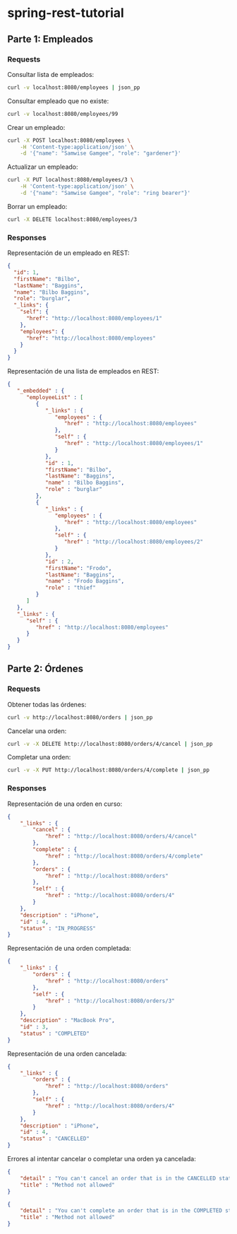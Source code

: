 # spring-rest-tutorial

## Parte 1: Empleados

### Requests

Consultar lista de empleados:
```bash
curl -v localhost:8080/employees | json_pp
```

Consultar empleado que no existe:

```bash
curl -v localhost:8080/employees/99
```

Crear un empleado:

```bash
curl -X POST localhost:8080/employees \
    -H 'Content-type:application/json' \
    -d '{"name": "Samwise Gamgee", "role": "gardener"}'
```

Actualizar un empleado:

```bash
curl -X PUT localhost:8080/employees/3 \
    -H 'Content-type:application/json' \
    -d '{"name": "Samwise Gamgee", "role": "ring bearer"}'
```

Borrar un empleado:

```bash
curl -X DELETE localhost:8080/employees/3
```

### Responses

Representación de un empleado en REST:

```json
{
  "id": 1,
  "firstName": "Bilbo",
  "lastName": "Baggins", 
  "name": "Bilbo Baggins",
  "role": "burglar",
  "_links": {
    "self": {
      "href": "http://localhost:8080/employees/1"
    },
    "employees": {
      "href": "http://localhost:8080/employees"
    }
  }
}
```

Representación de una lista de empleados en REST:

```json
{
   "_embedded" : {
      "employeeList" : [
         {
            "_links" : {
               "employees" : {
                  "href" : "http://localhost:8080/employees"
               },
               "self" : {
                  "href" : "http://localhost:8080/employees/1"
               }
            },
            "id" : 1,
            "firstName": "Bilbo",
            "lastName": "Baggins",
            "name" : "Bilbo Baggins",
            "role" : "burglar"
         },
         {
            "_links" : {
               "employees" : {
                  "href" : "http://localhost:8080/employees"
               },
               "self" : {
                  "href" : "http://localhost:8080/employees/2"
               }
            },
            "id" : 2,
            "firstName": "Frodo",
            "lastName": "Baggins",
            "name" : "Frodo Baggins",
            "role" : "thief"
         }
      ]
   },
   "_links" : {
      "self" : {
         "href" : "http://localhost:8080/employees"
      }
   }
}
```

## Parte 2: Órdenes

### Requests

Obtener todas las órdenes:

```bash
curl -v http://localhost:8080/orders | json_pp
```

Cancelar una orden:
```bash
curl -v -X DELETE http://localhost:8080/orders/4/cancel | json_pp
```

Completar una orden:

```bash
curl -v -X PUT http://localhost:8080/orders/4/complete | json_pp
```

### Responses

Representación de una orden en curso:
```json
{
    "_links" : {
        "cancel" : {
            "href" : "http://localhost:8080/orders/4/cancel"
        },
        "complete" : {
            "href" : "http://localhost:8080/orders/4/complete"
        },
        "orders" : {
            "href" : "http://localhost:8080/orders"
        },
        "self" : {
            "href" : "http://localhost:8080/orders/4"
        }
    },
    "description" : "iPhone",
    "id" : 4,
    "status" : "IN_PROGRESS"
}
```

Representación de una orden completada:

```json
{
    "_links" : {
        "orders" : {
            "href" : "http://localhost:8080/orders"
        },
        "self" : {
            "href" : "http://localhost:8080/orders/3"
        }
    },
    "description" : "MacBook Pro",
    "id" : 3,
    "status" : "COMPLETED"
}
```

Representación de una orden cancelada:

```json
{
    "_links" : {
        "orders" : {
            "href" : "http://localhost:8080/orders"
        },
        "self" : {
            "href" : "http://localhost:8080/orders/4"
        }
    },
    "description" : "iPhone",
    "id" : 4,
    "status" : "CANCELLED"
}
```

Errores al intentar cancelar o completar una orden ya cancelada:

```json
{
    "detail" : "You can't cancel an order that is in the CANCELLED status",
    "title" : "Method not allowed"
}
```

```json
{
    "detail" : "You can't complete an order that is in the COMPLETED status",
    "title" : "Method not allowed"
}
```